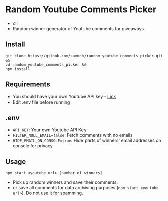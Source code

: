 # Random Youtube Comments Picker

- cli
- Random winner generator of Youtube comments for giveaways

## Install

```Shell
git clone https://github.com/samnoh/random_youtube_comments_picker.git &&
cd random_youtube_comments_picker &&
npm install
```

## Requirements

- You should have your own Youtube API key - [Link](https://developers.google.com/youtube/v3/getting-started)
- Edit .env file before running

## .env

- `API_KEY`: Your own Youtube API Key
- `FILTER_NULL_EMAIL=false`: Fetch comments with no emails
- `HIDE_EMAIL_ON_CONSOLE=true`: Hide parts of winners' email addresses on console for privacy

## Usage

```Shell
npm start <youtube url> [number of winners]
```

- Pick up random winners and save their comments.
- or save all comments for data archiving purposes (`npm start <youtube url>`). Do not use it for spamming.
